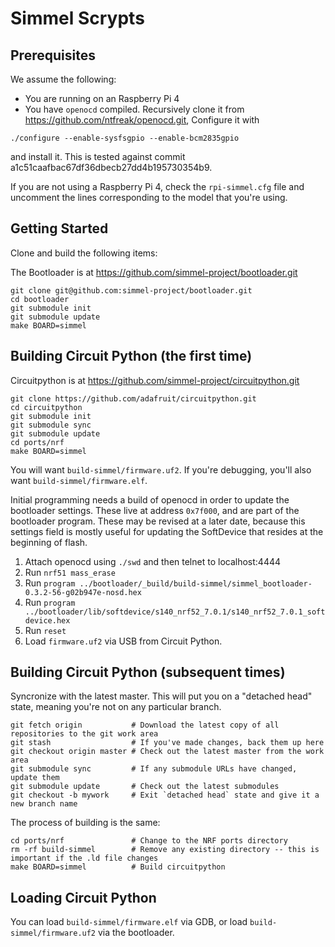 # Simmel Scrypts

## Prerequisites
We assume the following:

* You are running on an Raspberry Pi 4
* You have `openocd` compiled. Recursively clone it from https://github.com/ntfreak/openocd.git,
Configure it with

`./configure --enable-sysfsgpio --enable-bcm2835gpio`

and install it. This is tested against commit a1c51caafbac67df36dbecb27dd4b195730354b9.

If you are not using a Raspberry Pi 4, check the `rpi-simmel.cfg` file and uncomment
the lines corresponding to the model that you're using.

## Getting Started
Clone and build the following items:

The Bootloader is at https://github.com/simmel-project/bootloader.git

```
git clone git@github.com:simmel-project/bootloader.git
cd bootloader
git submodule init
git submodule update
make BOARD=simmel
```

## Building Circuit Python (the first time)

Circuitpython is at https://github.com/simmel-project/circuitpython.git

```
git clone https://github.com/adafruit/circuitpython.git
cd circuitpython
git submodule init
git submodule sync
git submodule update
cd ports/nrf
make BOARD=simmel
```
You will want `build-simmel/firmware.uf2`.  If you're debugging, you'll also want `build-simmel/firmware.elf`.


Initial programming needs a build of openocd in order to update the bootloader settings.  These live at address `0x7f000`, and are part of the bootloader program.  These may be revised at a later date, because this settings field is mostly useful for updating the SoftDevice that resides at the beginning of flash.

1. Attach openocd using `./swd` and then telnet to localhost:4444
2. Run `nrf51 mass_erase`
3. Run `program ../bootloader/_build/build-simmel/simmel_bootloader-0.3.2-56-g02b947e-nosd.hex`
4. Run `program ../bootloader/lib/softdevice/s140_nrf52_7.0.1/s140_nrf52_7.0.1_softdevice.hex`
5. Run `reset`
6. Load `firmware.uf2` via USB from Circuit Python.

## Building Circuit Python (subsequent times)

Syncronize with the latest master.  This will put you on a "detached head" state, meaning you're not on any particular branch.

```
git fetch origin           # Download the latest copy of all repositories to the git work area
git stash                  # If you've made changes, back them up here
git checkout origin master # Check out the latest master from the work area
git submodule sync         # If any submodule URLs have changed, update them
git submodule update       # Check out the latest submodules
git checkout -b mywork     # Exit `detached head` state and give it a new branch name
```

The process of building is the same:

```
cd ports/nrf               # Change to the NRF ports directory
rm -rf build-simmel        # Remove any existing directory -- this is important if the .ld file changes
make BOARD=simmel          # Build circuitpython
```

## Loading Circuit Python

You can load `build-simmel/firmware.elf` via GDB, or load `build-simmel/firmware.uf2` via the bootloader.
